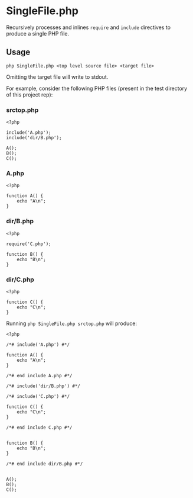 SingleFile.php 
==============

Recursively processes and inlines `require` and `include` directives to produce a single PHP file.

Usage
-----

`php SingleFile.php <top level source file> <target file>`

Omitting the target file will write to stdout.

For example, consider the following PHP files (present in the test directory of this project rep):

### srctop.php

	<?php
	
	include('A.php');
	include('dir/B.php');

	A();
	B();
	C();

### A.php

	<?php
	
	function A() {
		echo "A\n";
	}

### dir/B.php

	<?php
	
	require('C.php');
	
	function B() {
		echo "B\n";
	}

### dir/C.php

	<?php
	
	function C() {
		echo "C\n";
	}

Running `php SingleFile.php srctop.php` will produce:

	<?php
	
	/*# include('A.php') #*/
	
	function A() {
		echo "A\n";
	}
	
	/*# end include A.php #*/
	
	/*# include('dir/B.php') #*/
	
	/*# include('C.php') #*/
	
	function C() {
		echo "C\n";
	}
	
	/*# end include C.php #*/
	
	
	function B() {
		echo "B\n";
	}
	
	/*# end include dir/B.php #*/
	
	
	A();
	B();
	C();


